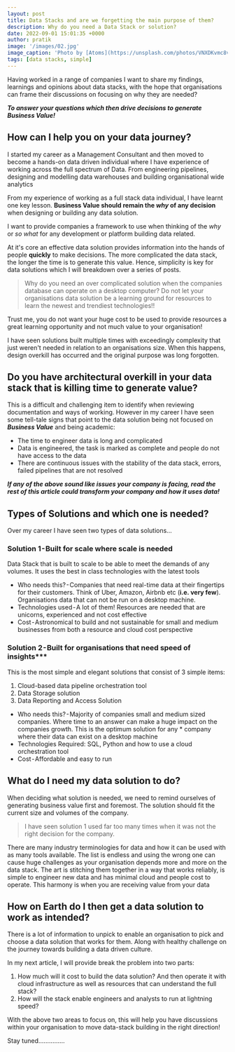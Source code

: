 ```yaml
---
layout: post
title: Data Stacks and are we forgetting the main purpose of them?
description: Why do you need a Data Stack or solution?
date: 2022-09-01 15:01:35 +0000
author: pratik
image: '/images/02.jpg'
image_caption: 'Photo by [Atoms](https://unsplash.com/photos/VNXDKvmc8v4) on [Unsplash](https://unsplash.com/)'
tags: [data stacks, simple]
---
```


Having worked in a range of companies I want to share my findings, learnings and opinions about data stacks, with the hope that organisations can frame their discussions on focusing on why they are needed?

***To answer your questions which then drive decisions to generate Business Value!***

## How can I help you on your data journey?

I started my career as a Management Consultant and then moved to become a hands-on data driven individual where I have experience of working across the full spectrum of Data. From engineering pipelines, designing and modelling data warehouses and building organisational wide analytics

From my experience of working as a full stack data individual, I have learnt one key lesson. **Business Value should remain the *why* of any decision** when designing or building any data solution.

I want to provide companies a framework to use when thinking of the *why* or *so what* for any development or platform building data related.

At it's core an effective data solution provides information into the hands of people **quickly** to make decisions. The more complicated the data stack, the longer the time is to generate this value. Hence, simplicity is key for data solutions which I will breakdown over a series of posts.


> Why do you need an over complicated solution when the companies database can operate on a desktop computer? Do not let your organisations data solution be a learning ground for resources to learn the newest and trendiest technologies!!

Trust me, you do not want your huge cost to be used to provide resources a great learning opportunity and not much value to your organisation!

I have seen solutions built multiple times with exceedingly complexity that just weren't needed in relation to an organisations size. When this happens, design overkill has occurred and the original purpose was long forgotten.

## Do you have architectural overkill in your data stack that is killing time to generate value?

This is a difficult and challenging item to identify when reviewing documentation and ways of working. However in my career I have seen some tell-tale signs that point to the data solution being not focused on ***Business Value*** and being academic:

* The time to engineer data is long and complicated
* Data is engineered, the task is marked as complete and people do not have access to the data
* There are continuous issues with the stability of the data stack, errors, failed pipelines that are not resolved

***If any of the above sound like issues your company is facing, read the rest of this article could transform your company and how it uses data!***

## Types of Solutions and which one is needed?

Over my career I have seen two types of data solutions…

### Solution 1 - Built for scale where scale is needed

Data Stack that is built to scale to be able to meet the demands of any volumes. It uses the best in class technologies with the latest tools

* Who needs this? - Companies that need real-time data at their fingertips for their customers. Think of Uber, Amazon, Airbnb etc (**i.e. very few**). Organisations data that can not be run on a desktop machine.
* Technologies used - A lot of them! Resources are needed that are unicorns, experienced and not cost effective
* Cost - Astronomical to build and not sustainable for small and medium businesses from both a resource and cloud cost perspective

### Solution 2 - Built for organisations that need speed of insights***

This is the most simple and elegant solutions that consist of 3 simple items:

1. Cloud-based data pipeline orchestration tool
2. Data Storage solution
3. Data Reporting and Access Solution

* Who needs this? - Majority of companies small and medium sized companies. Where time to an answer can make a huge impact on the companies growth. This is the optimum solution for any * company where their data can exist on a desktop machine
* Technologies Required: SQL, Python and how to use a cloud orchestration tool
* Cost - Affordable and easy to run 

## What do I need my data solution to do?

When deciding what solution is needed, we need to remind ourselves of generating business value first and foremost. The solution should fit the current size and volumes of the company.

> I have seen solution 1 used far too many times when it was not the right decision for the company.

There are many industry terminologies for data and how it can be used with as many tools available. The list is endless and using the wrong one can cause huge challenges as your organisation depends more and more on the data stack. The art is stitching them together in a way that works reliably, is simple to engineer new data and has minimal cloud and people cost to operate. This harmony is when you are receiving value from your data

## How on Earth do I then get a data solution to work as intended?

There is a lot of information to unpick to enable an organisation to pick and choose a data solution that works for them. Along with healthy challenge on the journey towards building a data driven culture.

In my next article, I will provide break the problem into two parts:

1. How much will it cost to build the data solution? And then operate it with cloud infrastructure as well as resources that can understand the full stack?
2. How will the stack enable engineers and analysts to run at lightning speed?

With the above two areas to focus on, this will help you have discussions within your organisation to move data-stack building in the right direction!

Stay tuned……………